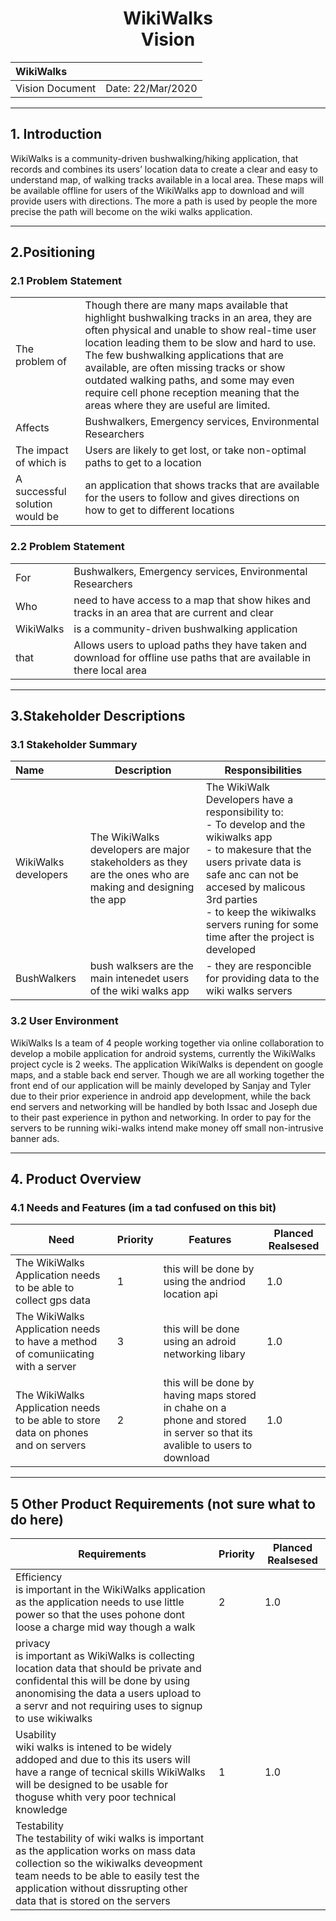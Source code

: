 <h1 align="center">WikiWalks<br>Vision</h1>

| WikiWalks | |
| :--- | --- |
| Vision Document | Date:  22/Mar/2020 |
---
## 1. Introduction
WikiWalks is a community-driven bushwalking/hiking application, that records and combines its users’ location data to create a clear and easy to understand map, of walking tracks available in a local area. These maps will be available offline for users of the WikiWalks app to download and will provide users with directions. The more a path is used by people the more precise the path will become on the wiki walks application.

---
## 2.Positioning
### 2.1 Problem Statement
| | |
| :--- | --- |
| The problem of | Though there are many maps available that highlight bushwalking tracks in an area, they are often physical and unable to show real-time user location leading them to be slow and hard to use. The few bushwalking applications that are available, are often missing tracks or show outdated walking paths, and some may even require cell phone reception meaning that the areas where they are useful are limited. |
| Affects | Bushwalkers, Emergency services, Environmental Researchers |
| The impact of which is | Users are likely to get lost, or take non-optimal paths to get to a location |
| A successful solution would be | an application that shows tracks that are available for the users to follow and gives directions on how to get to different locations |
### 2.2 Problem Statement
| | |
| :--- | --- |
| For | Bushwalkers, Emergency services, Environmental Researchers|
| Who | need to have access to a map that show hikes and tracks in an area that are current and clear
| WikiWalks | is a community-driven bushwalking application |
| that | Allows users to upload paths they have taken and download for offline use paths that are available in there local area
---
## 3.Stakeholder Descriptions
### 3.1 Stakeholder Summary
| Name | Description | Responsibilities|
| :--- | --- | --- |
| WikiWalks developers | The WikiWalks developers are major stakeholders as they are the ones who are making and designing the app | The WikiWalk Developers have a responsibility to: <br> - To develop and the wikiwalks app <br> - to makesure that the users private data is safe anc can not be accesed by malicous 3rd parties <br> - to keep the wikiwalks servers runing for some time after the project is developed |
| BushWalkers | bush walksers are the main intenedet users of the wiki walks app | - they are responcible for providing data to the wiki walks servers
### 3.2 User Environment
WikiWalks Is a team of 4 people working together via online collaboration to develop a mobile application for android systems, currently the WikiWalks project cycle is  2 weeks. The application WikiWalks is dependent on google maps, and a stable back end server. Though we are all working together the front end of our application will be  mainly developed by Sanjay and Tyler due to their prior experience in android app development, while the back end servers and networking will be handled by both Issac and Joseph due to their past experience in python and networking. In order to pay for the servers to be running wiki-walks intend make money off small non-intrusive banner ads.

---
## 4. Product Overview
### 4.1 Needs and Features (im a tad confused on this bit)
| Need | Priority | Features | Planced Realsesed |
| --- | --- | --- | --- |
| The WikiWalks Application needs to be able to collect gps data | 1 | this will be done by using the andriod location api|  1.0 |
| The WikiWalks Application needs to have a method of comuniicating with a server | 3 | this will be done using an adroid networking libary| 1.0 |
| The WikiWalks Application needs to be able to store data on phones and on servers | 2 | this will be done by having maps stored in chahe on a phone and stored in server so that its avalible to users to download | 1.0 |

---
## 5 Other Product Requirements (not sure what to do here)
| Requirements | Priority | Planced Realsesed |
| --- | --- | --- |
| Efficiency <br> is important in the WikiWalks application as the application needs to use little power so that the uses pohone dont loose a charge mid way though a walk| 2| 1.0 | 
| privacy <br> is important as WikiWalks is collecting location data that should be private and confidental this will be done by using anonomising the data a users upload to a servr and not requiring uses to signup to use wikiwalks
| Usability <br> wiki walks is intened to be widely addoped and due to this its users will have a range of tecnical skills WikiWalks will be designed to be usable for thoguse whith very poor technical knowledge| 1 | 1.0 |
| Testability <br> The testability of wiki walks is important as the application works on mass data collection so the wikiwalks deveopment team needs to be able to easily test the application without dissrupting other data that is stored on the servers |
